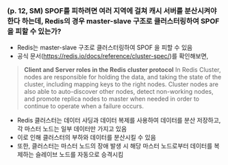 ### (p. 12, SM) SPOF를 피하려면 여러 지역에 걸쳐 캐시 서버를 분산시켜야 한다 하는데, Redis의 경우 master-slave 구조로 클러스터링하여 SPOF 을 피할 수 있는가?

-   Redis는 master-slave 구조로 클러스터링하여 SPOF 을 피할 수 있음
-   공식 문서(https://redis.io/docs/reference/cluster-spec/)를 확인해보면,

> **Client and Server roles in the Redis cluster protocol**
> In Redis Cluster, nodes are responsible for holding the data, and taking the state of the cluster, including mapping keys to the right nodes.
> Cluster nodes are also able to auto-discover other nodes, detect non-working nodes, and promote replica nodes to master when needed in order to continue to operate when a failure occurs.

-   Redis 클러스터는 데이터 샤딩과 데이터 복제를 사용하여 데이터를 분산 저장하고, 각 마스터 노드는 일부 데이터만 가지고 있음
-   이로 인해 클러스터의 부하와 데이터를 분산시킬 수 있음
-   또한, 클러스터는 마스터 노드의 장애 발생 시 해당 마스터 노드로부터 데이터를 복제하는 슬레이브 노드를 자동으로 승격시킴
